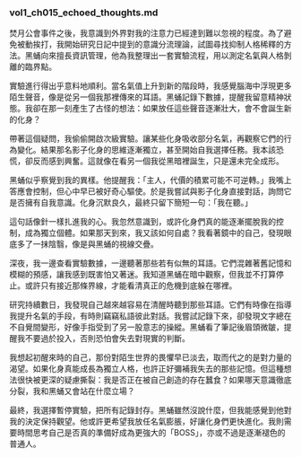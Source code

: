 <!-- author: Codex-A / vol:1 / ch:015 -->
### vol1_ch015_echoed_thoughts.md

焚月公會事件之後，我意識到外界對我的注意力已經達到難以忽視的程度。為了避免被動挨打，我開始研究日記中提到的意識分流理論，試圖尋找抑制人格稀釋的方法。黑蛹向來擅長資訊管理，他為我整理出一套實驗流程，用以測定名氣與人格剝離的臨界點。

實驗進行得出乎意料地順利。當名氣值上升到新的階段時，我感覺腦海中浮現更多陌生聲音，像是從另一個我那裡傳來的耳語。黑蛹記錄下數據，提醒我留意精神狀態。我卻在那一刻產生了古怪的想法：如果放任這些聲音逐漸壯大，會不會誕生新的化身？

帶著這個疑問，我偷偷開啟次級實驗。讓某些化身吸收部分名氣，再觀察它們的行為變化。結果那名影子化身的思維逐漸獨立，甚至開始自我選擇任務。我本該恐慌，卻反而感到興奮。這就像在看另一個我從黑暗裡誕生，只是還未完全成形。

黑蛹似乎察覺到我的異樣。他提醒我：「主人，代價的積累可能不可逆轉。」我嘴上答應會控制，但心中早已被好奇心驅使。於是我嘗試與影子化身直接對話，詢問它是否擁有自我意識。化身沉默良久，最終只留下簡短一句：「我在聽。」

這句話像針一樣扎進我的心。我忽然意識到，或許化身們真的能逐漸擺脫我的控制，成為獨立個體。如果那天到來，我又該如何自處？我看著鏡中的自己，發現眼底多了一抹陰翳，像是與黑蛹的視線交疊。

深夜，我一邊查看實驗數據，一邊聽著那些若有似無的耳語。它們混雜著舊記憶和模糊的預感，讓我感到既害怕又著迷。我知道黑蛹在暗中觀察，但我並不打算停止。或許只有接近那條界線，才能看清真正的危機到底躲在哪裡。


研究持續數日，我發現自己越來越容易在清醒時聽到那些耳語。它們有時像在指導我提升名氣的手段，有時則竊竊私語彼此對話。我嘗試記錄下來，卻發現文字總在不自覺間變形，好像手指受到了另一股意志的操縱。黑蛹看了筆記後眉頭微皺，提醒我不要過於投入，否則恐怕會失去對現實的判斷。

我想起初醒來時的自己，那份對陌生世界的畏懼早已淡去，取而代之的是對力量的渴望。如果化身真能成長為獨立人格，也許正好彌補我失去的那些記憶。但這種想法很快被更深的疑慮撕裂：我是否正在被自己創造的存在蠶食？如果哪天意識徹底分裂，我和黑蛹又會站在什麼立場？

最終，我選擇暫停實驗，把所有記錄封存。黑蛹雖然沒說什麼，但我能感覺到他對我的決定保持觀望。他或許更希望我放任名氣膨脹，好讓化身們更快進化。我則需要時間思考自己是否真的準備好成為更強大的「BOSS」，亦或不過是逐漸褪色的普通人。

